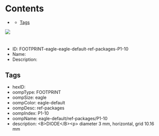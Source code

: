 



Contents
========

* [](#)
	* [Tags](#tags)
  
![][im]
# 

- ID: FOOTPRINT-eagle-eagle-default-ref-packages-P1-10
- Name: 
- Description: 

## Tags

- hexID: 
- oompType: FOOTPRINT
- oompSize: eagle
- oompColor: eagle-default
- oompDesc: ref-packages
- oompIndex: P1-10
- oompName: eagle-default/ref-packages/P1-10
- description: &lt;B&gt;DIODE&lt;/B&gt;&lt;p&gt;&#xD;
diameter 3 mm, horizontal, grid 10.16 mm



[im]: image.png
